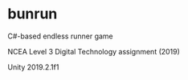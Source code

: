 # bunrun
C#-based endless runner game

NCEA Level 3 Digital Technology assignment (2019)

Unity 2019.2.1f1
